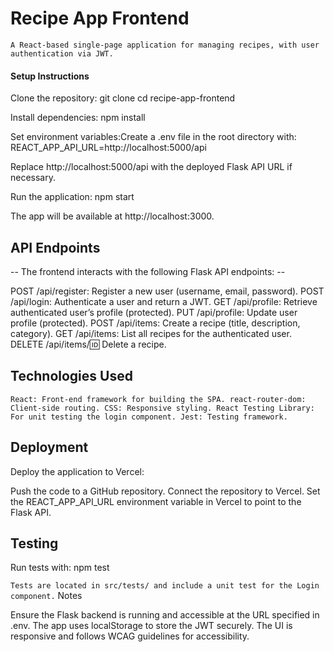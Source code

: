 # Recipe App Frontend
`A React-based single-page application for managing recipes, with user authentication via JWT.`
#### Setup Instructions

Clone the repository:
git clone <frontend-repo-url>
cd recipe-app-frontend


Install dependencies:
npm install


Set environment variables:Create a .env file in the root directory with:
REACT_APP_API_URL=http://localhost:5000/api

Replace http://localhost:5000/api with the deployed Flask API URL if necessary.

Run the application:
npm start

The app will be available at http://localhost:3000.


## API Endpoints
-- The frontend interacts with the following Flask API endpoints: --

POST /api/register: Register a new user (username, email, password).
POST /api/login: Authenticate a user and return a JWT.
GET /api/profile: Retrieve authenticated user’s profile (protected).
PUT /api/profile: Update user profile (protected).
POST /api/items: Create a recipe (title, description, category).
GET /api/items: List all recipes for the authenticated user.
DELETE /api/items/:id: Delete a recipe.

## Technologies Used

`React: Front-end framework for building the SPA.
react-router-dom: Client-side routing.
CSS: Responsive styling.
React Testing Library: For unit testing the login component.
Jest: Testing framework.`

## Deployment
Deploy the application to Vercel:

Push the code to a GitHub repository.
Connect the repository to Vercel.
Set the REACT_APP_API_URL environment variable in Vercel to point to the Flask API.

## Testing
Run tests with:
npm test

`Tests are located in src/tests/ and include a unit test for the Login component.`
Notes

Ensure the Flask backend is running and accessible at the URL specified in .env.
The app uses localStorage to store the JWT securely.
The UI is responsive and follows WCAG guidelines for accessibility.
